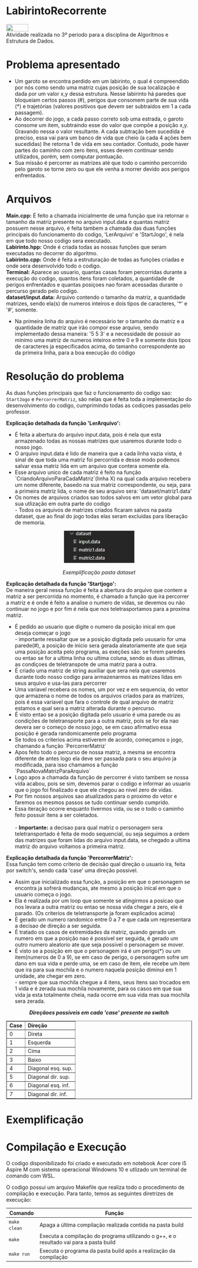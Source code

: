 # LabirintoRecorrente
<img align="center" height="20px" width="60px" src="https://img.shields.io/badge/C%2B%2B-00599C?style=for-the-badge&logo=c%2B%2B&logoColor=white"/> </br>
Atividade realizada no 3º periodo para a disciplina de Algoritmos e Estrutura de Dados.

# Problema apresentado
- Um garoto se encontra perdido em um labirinto, o qual é compreendido por nós como sendo uma matriz cujas posição de sua localização é dada por um valor x,y dessa estrutura. Nesse labirinto há paredes que bloqueiam certos passos (#), perigos que consomem parte de sua vida (*) e trajetórias (valores positivos que devem ser subtraídos em 1 a cada passagem).
- Ao decorrer do jogo, a cada passo correto sob uma estrada, o garoto consome um item, subtraindo esse do valor que compõe a posição x,y. Gravando nessa o valor resultante. A cada subtração bem sucedida é preciso, essa vai para um banco de vida que cheio (a cada 4 ações bem sucedidas) lhe retorna 1 de vida em seu contador. Contudo, pode haver partes do caminho com zero itens, esses devem continuar sendo utilizados, porém, sem computar pontuação.
- Sua missão é percorrer as matrizes até que todo o caminho percorrido pelo garoto se torne zero ou que ele venha a morrer devido aos perigos enfrentados.

# Arquivos
<strong>Main.cpp:</strong> É feito a chamada inicialmente de uma função que ira retornar o tamanho da matriz presente no arquivo input.data e quantas matriz possuem nesse arquivo, é feita tambem a chamada das duas funções principais do funcionamento do codigo, 'LerArquivo' e 'StartJogo', é nela em que todo nosso codigo sera executado.<br>
<strong>Labirinto.hpp:</strong> Onde é criada todas as nossas funções que seram executadas no decorrer do algoritmo.<br>
<strong>Labirinto.cpp:</strong> Onde é feita a estruturação de todas as funções criadas e onde sera desenvolvido todo o codigo.<br>
<strong>Terminal:</strong> Aparece ao usuario, quantas casas foram percorridas durante a execução do codigo, quantos itens foram coletados, a quantidade de perigos enfrentados e quantas posiçoes nao foram acessadas durante o percurso gerado pelo codigo.<br>
<strong>dataset/input.data:</strong> Arquivo contendo o tamanho da matriz, a quantidade matrizes, sendo ela(s) de numeros inteiros e dois tipos de caracteres, '*' e '#',  somente.
<ul>
  <li>Na primeira linha do arquivo é necessário ter o tamanho da matriz e a quantidade de matriz que irão compor esse arquivo, sendo implementado dessa maneira: '5 5 3' e a necessidade de possuir ao mínimo uma matriz de numeros inteiros entre 0 e 9 e somente dois tipos de caracteres ja especificados acima, do tamanho correspondente ao da primeira linha, para a boa execução do código</li>
</ul>

# Resolução do problema 
As duas funções principais que faz o funcionamento do codigo sao: `StartJogo` e `PercorrerMatriz`, são nelas que é feita toda a implementação do desenvolvimento do codigo, cumprimindo todas as codiçoes passadas pelo professor.<br>

<strong>Explicação detalhada da função 'LerArquivo':</strong>

<ul>
<li>É feita a abertura do arquivo input.data, pois é nela que esta armazenado todas as nossas matrizes que usaremos durante todo o nosso jogo.</li>
<li>O arquivo input.data é lido de maneira que a cada linha vazia vista, é sinal de que toda uma matriz foi percorrida e desse modo podemos salvar essa matriz lida em um arquivo que contera somente ela.</li>
<li>Esse arquivo unico de cada matriz é feito na função `CriandoArquivoParaCadaMatriz`(linha X) na qual cada arquivo recebera um nome diferente, basedo na sua matriz correspondente, ou seja, para a primeira matriz lida, o nome de seu arquivo sera: 'dataset/matriz1.data'</li>
<li>Os nomes de arquivos criados sao todos salvos em um vetor global para sua utlização em outra parte do codigo</li>
  - Todos os arquivos de matrizes criados ficaram salvos na pasta dataset, que ao final do jogo todas elas seram excluidas para liberação de memoria.
</ul>

<div align="center">
  <img src="/imgs/ArquivosCriados_Exemplo.PNG" alt="Pasta Dataset">
  <p align="center"><em> Exemplificação pasta dataset </em></p>
</div>

<strong>Explicação detalhada da função 'Startjogo':</strong><br>
De maneira geral nessa função é feita a abertura do arquivo que contem a matriz a ser percorrida no momento, é chamado a função que ira percorrer a matriz e é onde é feito a analise o numero de vidas, se devemos ou não continuar no jogo e por fim é nela que nos teletrasportamos para a proxima matriz. 

<ul>
<li>É pedido ao usuario que digite o numero da posição inical em que deseja começar o jogo</li>
  - importante ressaltar que se a posição digitada pelo ususario for uma parede(#), a posição de inicio sera gerada aleatoriamente ate que seja uma posição aceita pelo programa, as exeções são: se forem paredes ou entao se for a ultima linha ou ultima coluna, sendo as duas ultimas, as condiçoes de teletranspote de uma matriz para a outra.   
<li>É criado uma matriz de string auxiliar que sera nela que usaremos durante todo nosso codigo para armazenarmos as matrizes lidas em seus arquivo e usa-las para percorrer</li>
<li>Uma variavel recebera os nomes, um por vez e em sequencia, do vetor que armazena o nome de todos os arquivos criados para as matrizes, pois é essa variavel que fara o controle de qual arquivo de matriz estamos e qual sera a matriz alterada durante o percurso.</li>
<li>É visto entao se a posição digitada pelo usuario é uma parede ou as condições de teletransporte para a outra matriz, pois se for ela nao devera ser o começo de nosso jogo, se em caso afirmativo essa posição é gerada randomicamente pelo programa</li>
<li>Se todos os criterios acima estiverem de acordo, começamos o jogo, chamando a função `PercorrerMatriz`</li>
<li>Apos feito todo o percurso de nossa matriz, a mesma se encontra diferente de antes logo ela deve ser passada para o seu arquivo ja modificada, para isso chamamos a função `PassaNovaMatrizParaArquivo`</li>
<li> Logo apos a chamada da função de percorrer é visto tambem se nossa vida acabou, pois se sim, devemos parar o codigo e informar ao usuario que o jogo foi finalizado e que ele chegou ao nivel zero de vidas.</li>
 <li>Por fim nossos arquivos sao atualizados para o proximo do vetor e faremos os mesmos passos se tudo continuar sendo cumprido.</li>
<li>Essa iteração ocorre enquanto tivermos vida, ou se o todo o caminho feito possuir itens a ser coletados.</li><br>
  - <strong>Importante:</strong> a decisao para qual matriz o personagem sera teletransportado é feita de modo sequencial, ou seja seguimos a ordem das matrizes que foram lidas do arquivo input.data, se chegado a ultima matriz do arquivo voltamos a primeira matriz. 
</ul>

<strong>Explicação detalhada da função 'PercorrerMatriz':</strong><br>
Essa função tem como criterio de decisão qual direção o usuario ira, feita por switch's, sendo cada 'case' uma direção possivel.
<ul>
<li>Assim que inicializado essa função, a posição em que o personagem se encontra ja sofrerá mudanças, ate mesmo a posição inical em que o usuario começa o jogo.</li>
<li>Ela é realizada por um loop que somente se atingirmos a posicao que nos levara a outra matriz ou entao se nossa vida chegar a zero, ele é parado. (Os criterios de teletransporte ja foram explicados acima)</li>
<li>É gerado um numero randomico entre 0 a 7 e que cada um representara a decisao de direção a ser seguida.</li>
<li>É tratado os casos de extremidades da matriz, quando gerado um numero em que a posição nao é possivel ser seguida, é gerado um outro numero aleatorio ate que seja possivel o personagem se mover.</li>
<li>É visto se a posição em que o personagem irá é um perigo(*) ou um item(numeros de 0 a 9), se em caso de perigo, o personagem sofre um dano em sua vida e perde uma, se em caso de item, ele recebe um item que ira para sua mochila e o numero naquela posição diminui em 1 unidade, ate chegar em zero.</li>
   - sempre que sua mochila chegue a 4 itens, seus itens sao trocados em 1 vida e é zerada sua mochila novamente, para os casos em que sua vida ja esta totalmente cheia, nada ocorre em sua vida mas sua mochila sera zerada.
</ul>

<p align="center">
<strong><em>Direçãoes possiveis em cada 'case' presente no switch </em></strong>
</p>

<table border="1" align="center">
  <tr>
      <td><strong>Case</strong></td>
      <td><strong>Direção</strong></td>
  </tr>
  <tr>
      <td>0</td>
      <td>Direta</td>
  </tr>
  <tr>
      <td>1</td>
      <td>Esquerda</td>
  </tr>
  <tr>
      <td>2</td>
      <td>Cima</td>
  </tr>
  <tr>
      <td>3</td>
      <td>Baixo</td>
  </tr>
  <tr>
      <td>4</td>
      <td>Diagonal esq. sup.</td>
  </tr>
  <tr>
      <td>5</td>
      <td>Diagonal dir. sup.</td>
  </tr>
  <tr>
      <td>6</td>
      <td>Diagonal esq. inf.</td>
  </tr>
  <tr>
      <td>7</td>
      <td>Diagonal dir. inf.</td>
  </tr>
</table>

# Exemplificação


# Compilação e Execução

O codigo disponibilizado foi criado e executado em notebook Acer core i5 Aspire M com sistema operacional Windowns 10 e utlizado um terminal de comando com WSL.

O codigo possui um arquivo Makefile que realiza todo o procedimento de compilação e execução. Para tanto, temos as seguintes diretrizes de execução:


| Comando                |  Função                                                                                           |                     
| -----------------------| ------------------------------------------------------------------------------------------------- |
|  `make clean`          | Apaga a última compilação realizada contida na pasta build                                        |
|  `make`                | Executa a compilação do programa utilizando o g++, e o resultado vai para a pasta build           |
|  `make run`            | Executa o programa da pasta build após a realização da compilação                                 |
